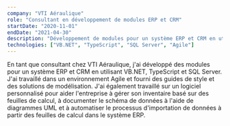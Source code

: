 ```yaml
---
company: "VTI Aéraulique"
role: "Consultant en développement de modules ERP et CRM"
startDate: "2020-11-01"
endDate: "2021-04-30"
description: "Développement de modules pour un système ERP et CRM en utilisant VB.NET, TypeScript et SQL Server. Travail en environnement Agile et fourniture de guides de style et de solutions de modélisation."
technologies: ["VB.NET", "TypeScript", "SQL Server", "Agile"]
---
```


En tant que consultant chez VTI Aéraulique, j'ai développé des modules pour un système ERP et CRM en utilisant VB.NET, TypeScript et SQL Server. J'ai travaillé dans un environnement Agile et fourni des guides de style et des solutions de modélisation. J'ai également travaillé sur un logiciel personnalisé pour aider l'entreprise à gérer son inventaire basé sur des feuilles de calcul, à documenter le schéma de données à l'aide de diagrammes UML et à automatiser le processus d'importation de données à partir des feuilles de calcul dans le système ERP.